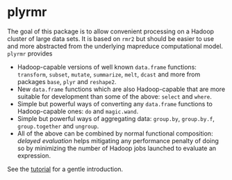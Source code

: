 





# plyrmr

The goal of this package is to allow convenient processing on a Hadoop cluster of large data sets. It is based on `rmr2` but should be easier to use and more abstracted from the underlying mapreduce computational model. `plyrmr` provides

* Hadoop-capable versions of well known `data.frame` functions: `transform`, `subset`, `mutate`, `summarize`, `melt`, `dcast` and more from packages `base`, `plyr` and `reshape2`.
* New `data.frame` functions which are also Hadoop-capable that are more suitable for development than some of the above: `select` and `where`.
* Simple but powerful ways of converting any `data.frame` functions to Hadoop-capable ones: `do` and `magic.wand`.
* Simple but powerful ways of aggregating  data: `group.by`, `group.by.f`, `group.together` and `ungroup`.
* All of the above can be combined by normal functional composition: *delayed evaluation* helps mitigating any performance penalty of doing so by minimizing the number of Hadoop jobs launched to evaluate an expression.

See the [tutorial](docs/tutorial.md) for a gentle introduction.



